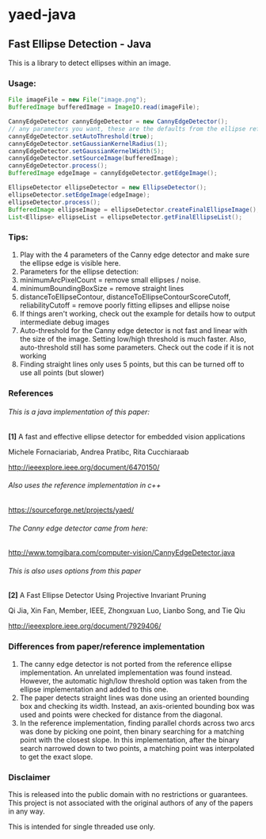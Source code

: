 # yaed-java

## Fast Ellipse Detection - Java


This is a library to detect ellipses within an image.

### Usage:
```java
File imageFile = new File("image.png");
BufferedImage bufferedImage = ImageIO.read(imageFile);

CannyEdgeDetector cannyEdgeDetector = new CannyEdgeDetector();
// any parameters you want, these are the defaults from the ellipse reference implementation
cannyEdgeDetector.setAutoThreshold(true);
cannyEdgeDetector.setGaussianKernelRadius(1);
cannyEdgeDetector.setGaussianKernelWidth(5);
cannyEdgeDetector.setSourceImage(bufferedImage);
cannyEdgeDetector.process();
BufferedImage edgeImage = cannyEdgeDetector.getEdgeImage();

EllipseDetector ellipseDetector = new EllipseDetector();
ellipseDetector.setEdgeImage(edgeImage);
ellipseDetector.process();
BufferedImage ellipseImage = ellipseDetector.createFinalEllipseImage();
List<Ellipse> ellipseList = ellipseDetector.getFinalEllipseList();
```

### Tips:

1. Play with the 4 parameters of the Canny edge detector and make sure the ellipse edge is visible here.
2. Parameters for the ellipse detection:
  1. minimumArcPixelCount = remove small ellipses / noise.
  2. minimumBoundingBoxSize = remove straight lines
  3. distanceToEllipseContour, distanceToEllipseContourScoreCutoff, reliabilityCutoff = remove poorly fitting ellipses and ellipse noise
3. If things aren't working, check out the example for details how to output intermediate debug images 
4. Auto-threshold for the Canny edge detector is not fast and linear with the size of the image.
Setting low/high threshold is much faster. Also, auto-threshold still has some parameters. Check out the code if it is
not working
5. Finding straight lines only uses 5 points, but this can be turned off to use all points (but slower)

### References

###### This is a java implementation of this paper:

**[1]** A fast and effective ellipse detector for embedded vision applications

Michele Fornaciariab, Andrea Pratibc, Rita Cucchiaraab

http://ieeexplore.ieee.org/document/6470150/


###### Also uses the reference implementation in c++

https://sourceforge.net/projects/yaed/


###### The Canny edge detector came from here:

http://www.tomgibara.com/computer-vision/CannyEdgeDetector.java


###### This is also uses options from this paper

**[2]** A Fast Ellipse Detector Using Projective Invariant Pruning

Qi Jia, Xin Fan, Member, IEEE, Zhongxuan Luo, Lianbo Song, and Tie Qiu

http://ieeexplore.ieee.org/document/7929406/

### Differences from paper/reference implementation

1. The canny edge detector is not ported from the reference ellipse implementation. An unrelated implementation was
found instead. However, the automatic high/low threshold option was taken from the ellipse implementation and added
to this one.
2. The paper detects straight lines was done using an oriented bounding box and checking its width. Instead, an
axis-oriented bounding box was used and points were checked for distance from the diagonal.
3. In the reference implementation, finding parallel chords across two arcs was done by picking one point, then binary
searching for a matching point with the closest slope. In this implementation, after the binary search narrowed down
to two points, a matching point was interpolated to get the exact slope.


### Disclaimer

This is released into the public domain with no restrictions or guarantees. This project is not associated with the
original authors of any of the papers in any way.

This is intended for single threaded use only.
